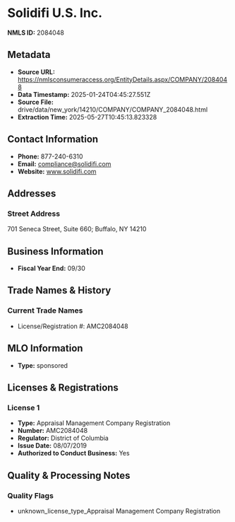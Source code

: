 # Solidifi U.S. Inc.

**NMLS ID:** 2084048

## Metadata
- **Source URL:** https://nmlsconsumeraccess.org/EntityDetails.aspx/COMPANY/2084048
- **Data Timestamp:** 2025-01-24T04:45:27.551Z
- **Source File:** drive/data/new_york/14210/COMPANY/COMPANY_2084048.html
- **Extraction Time:** 2025-05-27T10:45:13.823328

## Contact Information
- **Phone:** 877-240-6310
- **Email:** compliance@solidifi.com
- **Website:** www.solidifi.com

## Addresses
### Street Address
701 Seneca Street, Suite 660; Buffalo, NY 14210

## Business Information
- **Fiscal Year End:** 09/30

## Trade Names & History
### Current Trade Names
- License/Registration #: AMC2084048

## MLO Information
- **Type:** sponsored

## Licenses & Registrations

### License 1
- **Type:** Appraisal Management Company Registration
- **Number:** AMC2084048
- **Regulator:** District of Columbia
- **Issue Date:** 08/07/2019
- **Authorized to Conduct Business:** Yes

## Quality & Processing Notes
### Quality Flags
- unknown_license_type_Appraisal Management Company Registration
